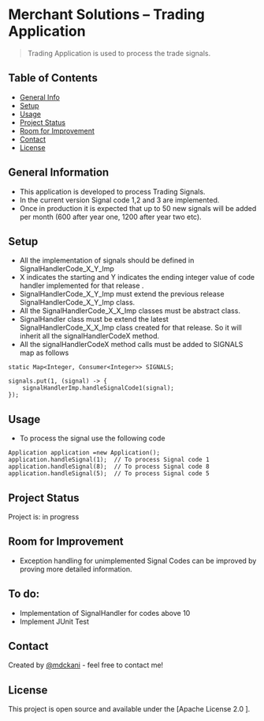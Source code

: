 # Merchant Solutions – Trading Application
> Trading Application is used to process the trade signals.

## Table of Contents
* [General Info](#general-information)
* [Setup](#setup)
* [Usage](#usage)
* [Project Status](#project-status)
* [Room for Improvement](#room-for-improvement)
* [Contact](#contact)
* [License](#license)


## General Information
- This application is developed to process Trading Signals.
- In the current version Signal code 1,2 and 3 are implemented.
- Once in production it is expected that up to 50 new signals will be added per month (600 after year one, 1200 after year two etc). 

## Setup
* All the implementation of signals should be defined in SignalHandlerCode_X_Y_Imp 
* X indicates the starting  and Y indicates the ending integer value of code handler implemented for that release . 
* SignalHandlerCode_X_Y_Imp must extend the previous release SignalHandlerCode_X_Y_Imp class.
* All the SignalHandlerCode_X_X_Imp classes must be abstract class.
* SignalHandler class must be extend the latest SignalHandlerCode_X_X_Imp class created for that release. So it will inherit all the signalHandlerCodeX method.
* All the signalHandlerCodeX method calls must be added to SIGNALS map as follows

` static Map<Integer, Consumer<Integer>> SIGNALS; `

```
signals.put(1, (signal) -> {  
    signalHandlerImp.handleSignalCode1(signal);  
});  
 ```

## Usage
* To process the signal use the following code

``` 
Application application =new Application(); 
application.handleSignal(1);  // To process Signal code 1
application.handleSignal(8);  // To process Signal code 8 
application.handleSignal(5);  // To process Signal code 5

```


## Project Status
Project is:  in progress 


## Room for Improvement
- Exception handling for unimplemented Signal Codes can be improved by proving more detailed information.
 

## To do:
- Implementation of SignalHandler for codes above 10
- Implement JUnit Test

## Contact
Created by [@mdckani](kdkani89@gmail.com/) - feel free to contact me!


## License
This project is open source and available under the [Apache License 2.0 ]. 
